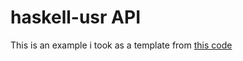 # haskell-usr API
This is an example i took as a template from [this code](https://github.com/cdimitroulas/simple-json-api-haskell/)
